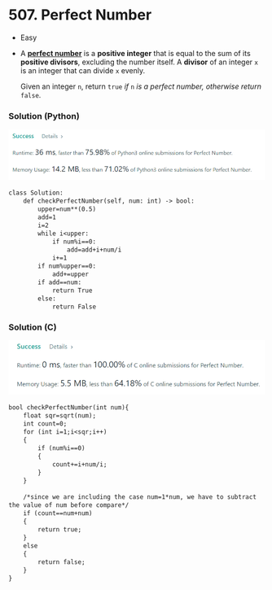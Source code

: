 # 507. Perfect Number

* Easy
*   A [**perfect number**](https://en.wikipedia.org/wiki/Perfect\_number) is a **positive integer** that is equal to the sum of its **positive divisors**, excluding the number itself. A **divisor** of an integer `x` is an integer that can divide `x` evenly.

    Given an integer `n`, return `true` _if_ `n` _is a perfect number, otherwise return_ `false`.

### Solution (Python)

![](<.gitbook/assets/image (3) (1).png>)

```
class Solution:
    def checkPerfectNumber(self, num: int) -> bool:
        upper=num**(0.5)
        add=1
        i=2
        while i<upper:
            if num%i==0:
                add=add+i+num/i
            i+=1
        if num%upper==0:
            add+=upper
        if add==num:
            return True
        else:
            return False
```

### Solution (C)

![](<.gitbook/assets/image (7) (1) (1).png>)

```
bool checkPerfectNumber(int num){
    float sqr=sqrt(num);
    int count=0;
    for (int i=1;i<sqr;i++)
    {
        if (num%i==0)
        {
            count+=i+num/i;
        }
    }
    
    /*since we are including the case num=1*num, we have to subtract the value of num before compare*/
    if (count==num+num)
    {
        return true;
    }
    else
    {
        return false;
    }
}
```
